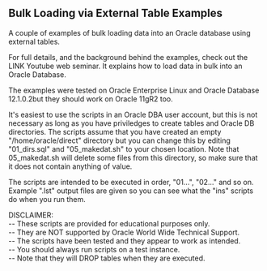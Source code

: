 <h2>Bulk Loading via External Table Examples</h2>

A couple of examples of bulk loading data into an Oracle database using external tables.

For full details, and the background behind the examples, check out the LINK Youtube web seminar. It explains how to load data in bulk into an Oracle Database. 

The examples were tested on Oracle Enterprise Linux and Oracle Database 12.1.0.2but they should work on Oracle 11gR2 too.

It's easiest to use the scripts in an Oracle DBA user account, but this is not necessary as long as you have priviledges to create tables and Oracle DB directories. The scripts assume that you have created an empty "/home/oracle/direct" directory but you can change this by editing "01_dirs.sql" and "05_makedat.sh" to your chosen location. Note that 05_makedat.sh will delete some files from this directory, so make sure that it does not contain anything of value.

The scripts are intended to be executed in order, "01...", "02..." and so on. Example ".lst" output files are given so you can see what the "ins" scripts do when you run them.

DISCLAIMER:
   <br/>-- These scripts are provided for educational purposes only.
   <br/>-- They are NOT supported by Oracle World Wide Technical Support.
   <br/>-- The scripts have been tested and they appear to work as intended.
   <br/>-- You should always run scripts on a test instance.
   <br/>-- Note that they will DROP tables when they are executed.

